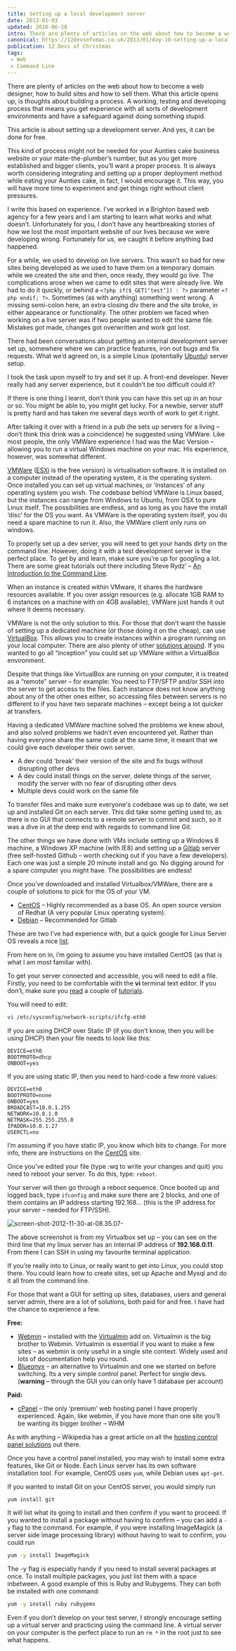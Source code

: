 ```yaml
---
title: Setting up a local development server
date: 2013-01-03
updated: 2016-06-20
intro: There are plenty of articles on the web about how to become a web designer, how to build sites and how to sell them. What this article opens up, is ...
canonical: https://12devsofxmas.co.uk/2013/01/day-10-setting-up-a-local-development-server/index.html
publication: 12 Devs of Christmas
tags:
 - Web
 - Command Line
---
```


There are plenty of articles on the web about how to become a web designer, how to build sites and how to sell them. What this article opens up, is thoughts about building a process. A working, testing and developing process that means you get experience with all sorts of development environments and have a safeguard against doing something stupid.

This article is about setting up a development server. And yes, it can be done for free.

This kind of process might not be needed for your Aunties cake business website or your mate-the-plumber’s number, but as you get more established and bigger clients, you’ll want a proper process. It is always worth considering integrating and setting up a proper deployment method while eating your Aunties cake, in fact, I would encourage it. This way, you will have more time to experiment and get things right without client pressures.

I write this based on experience. I’ve worked in a Brighton based web agency for a few years and I am starting to learn what works and what doesn’t. Unfortunately for you, I don’t have any heartbreaking stories of how we lost the most important website of our lives because we were developing wrong. Fortunately for us, we caught it before anything bad happened.

For a while, we used to develop on live servers. This wasn’t so bad for new sites being developed as we used to have them on a temporary domain while we created the site and then, once ready, they would go live. The complications arose when we came to edit sites that were already live. We had to do it quickly, or behind a `<?php if($_GET[‘test’]) : ?>` parameter `<?php endif; ?>`. Sometimes (as with anything) something went wrong. A missing semi-colon here, an extra closing div there and the site broke, in either appearance or functionality. The other problem we faced when working on a live server was if two people wanted to edit the same file. Mistakes got made, changes got overwritten and work got lost.

There had been conversations about getting an internal development server set up, somewhere where we can practice features, iron out bugs and fix requests. What we’d agreed on, is a simple Linux (potentially [Ubuntu](http://www.ubuntu.com/)) server setup.

I took the task upon myself to try and set it up. A front-end developer. Never really had any server experience, but it couldn’t be too difficult could it?

<div class="warning"> If there is one thing I learnt, don’t think you can have this set up in an hour or so. You <em>might</em> be able to, you might get lucky. For a newbie, server stuff is pretty hard and has taken me several days worth of work to get it right.</div>

After talking it over with a friend in a pub (he sets up servers for a living – don’t think this drink was a coincidence) he suggested using VMWare. Like most people, the only VMWare experience I had was the Mac Version – allowing you to run a virtual Windows machine on your mac. His experience, however, was somewhat different.

[VMWare](http://www.vmware.com/) ([ESXi](http://www.vmware.com/products/vsphere/esxi-and-esx/overview.html) is the free version) is virtualisation software. It is installed on a computer instead of the operating system, it is the operating system. Once installed you can set up virtual machines, or ‘instances’ of any operating system you wish. The codebase behind VMWare is Linux based, but the instances can range from Windows to Ubuntu, from OSX to pure Linux itself. The possibilities are endless, and as long as you have the install ‘disc’ for the OS you want. As VMWare is the operating system itself, you do need a spare machine to run it. Also, the VMWare client only runs on windows.

To properly set up a dev server, you will need to get your hands dirty on the command line. However, doing it with a test development server is the perfect place. To get by and learn, make sure you’re up for googling a lot. There are some great tutorials out there including Steve Rydz’ – [An Introduction to the Command Line](http://www.onextrapixel.com/2012/11/27/an-introduction-to-the-command-line/).

When an instance is created within VMware, it shares the hardware resources available. If you over assign resources (e.g. allocate 1GB RAM to 6 instances on a machine with on 4GB available), VMWare just hands it out where it deems necessary.

VMWare is not the only solution to this. For those that don’t want the hassle of setting up a dedicated machine (or those doing it on the cheap), can use [VirtualBox](https://www.virtualbox.org/). This allows you to create instances within a program running on your local computer. There are also plenty of other [solutions around](http://www.cyberciti.biz/tips/linux-virtualization-software.html). If you wanted to go all “inception” you could set up VMWare within a VirtualBox environment.

<div class="note">Despite that things like VirtualBox are running on your computer, it is treated as a “remote” server – for example: You need to FTP/SFTP and/or SSH into the server to get access to the files. Each instance does not know anything about any of the other ones either, so accessing files between servers is no different to if you have two separate machines – except being a lot quicker at transfers.</div>

Having a dedicated VMWare machine solved the problems we knew about, and also solved problems we hadn’t even encountered yet. Rather than having everyone share the same code at the same time, it meant that we could give each developer their own server.

- A dev could ‘break’ their version of the site and fix bugs without disrupting other devs
- A dev could install things on the server, delete things of the server, modify the server with no fear of disrupting other devs
- Multiple devs could work on the same file

To transfer files and make sure everyone's codebase was up to date, we set up and installed Git on each server. This did take some getting used to, as there is no GUI that connects to a remote server to commit and such, so it was a dive in at the deep end with regards to command line Git.

The other things we have done with VMs include setting up a Windows 8 machine, a Windows XP machine (with IE8) and setting up a [Gitlab](http://gitlabhq.com/) server (free self-hosted Github – worth checking out if you have a few developers). Each one was just a simple 20 minute install and go. No digging around for a spare computer you might have. The possibilities are endless!

Once you’ve downloaded and installed Virtualbox/VMWare, there are a couple of solutions to pick for the OS of your VM.

- [CentOS](http://www.centos.org/) – Highly recommended as a base OS. An open source version of Redhat (A very popular Linux operating system).
- [Debian](http://www.debian.org/) – Recommended for Gitlab

These are two I’ve had experience with, but a quick google for Linux Server OS reveals a nice [list](http://www.serverwatch.com/columns/article.php/3900711/The-Top-10-Linux-Server-Distributions.htm).

From here on in, i’m going to assume you have installed CentOS (as that is what I am most familiar with).

To get your server connected and accessible, you will need to edit a file. Firstly, you need to be comfortable with the **vi** terminal text editor. If you don’t, make sure you [read](http://www.unix-manuals.com/tutorials/vi/vi-in-10-1.html) a couple of [tutorials](http://heather.cs.ucdavis.edu/~matloff/UnixAndC/Editors/ViIntro.html).

You will need to edit:

```bash
vi /etc/sysconfig/network-scripts/ifcfg-eth0
```

If you are using DHCP over Static IP (if you don’t know, then you will be using DHCP) then your file needs to look like this:

```
DEVICE=eth0
BOOTPROTO=dhcp
ONBOOT=yes
```

If you are using static IP, then you need to hard-code a few more values:

```
DEVICE=eth0
BOOTPROTO=none
ONBOOT=yes
BROADCAST=10.0.1.255
NETWORK=10.0.1.0
NETMASK=255.255.255.0
IPADDR=10.0.1.27
USERCTL=no
```

I’m assuming if you have static IP, you know which bits to change. For more info, there are instructions on the [CentOS](http://www.centos.org/docs/2/rhl-rg-en-7.2/ch-networkscripts.html) site.

Once you’ve edited your file (type :wq to write your changes and quit) you need to reboot your server. To do this, type: `reboot`.

Your server will then go through a reboot sequence. Once booted up and logged back, type `ifconfig` and make sure there are 2 blocks, and one of them contains an IP address starting 192.168… (this is the IP address for your server – needed for FTP/SSH).

![screen-shot-2012-11-30-at-08.35.07-](/assets/img/content/12-devs-development-server/screen-shot-2012-11-30-at-08.35.07-.png)

The above screenshot is from my Virtualbox set up – you can see on the third line that my linux server has an internal IP address of **192.168.0.11**. From there I can SSH in using my favourite terminal application.

If you’re really into to Linux, or really want to get into Linux, you could stop there. You could learn how to create sites, set up Apache and Mysql and do it all from the command line.

For those that want a GUI for setting up sites, databases, users and general server admin, there are a lot of solutions, both paid for and free. I have had the chance to experience a few.

**Free:**

- [Webmin](http://www.webmin.com/) – installed with the [Virtualmin](http://www.webmin.com/virtualmin.html) add on. Virtualmin is the big brother to Webmin. Virtualmin is essential if you want to make a few sites – as webmin is only useful in a single site context. Widely used and lots of documentation help you round.
- [Blueonyx](http://www.blueonyx.it/) – an alternative to Virtualmin and one we started on before switching. Its a very simple control panel. Perfect for single devs. (**warning** – through the GUI you can only have 1 database per account)

**Paid:**

- [cPanel](http://cpanel.net/) – the only ‘premium’ web hosting panel I have properly experienced. Again, like webmin, if you have more than one site you’ll be wanting its bigger brother – WHM

As with anything – Wikipedia has a great article on all the [hosting control panel solutions](http://en.wikipedia.org/wiki/Comparison_of_web_hosting_control_panels) out there.

Once you have a control panel installed, you may wish to install some extra features, like Git or Node. Each Linux server has its own software installation tool. For example, CentOS uses `yum`, while Debian uses `apt-get`.

If you wanted to install Git on your CentOS server, you would simply run

```bash
yum install git
```

It will list what its going to install and then confirm if you want to proceed. If you wanted to install a package without having to confirm – you can add a `-y` flag to the command. For example, if you were installing ImageMagick (a server side image processing library) without having to wait to confirm, you could run

```bash
yum -y install ImageMagick
```

The -y flag is especially handy if you need to install several packages at once. To install multiple packages, you just list them with a space inbetween. A good example of this is Ruby and Rubygems. They can both be installed with one command:

```bash
yum -y install ruby rubygems
```

Even if you don’t develop on your test server, I strongly encourage setting up a virtual server and practicing using the command line. A virtual server on your computer is the perfect place to run an `rm *` in the root just to see what happens.
